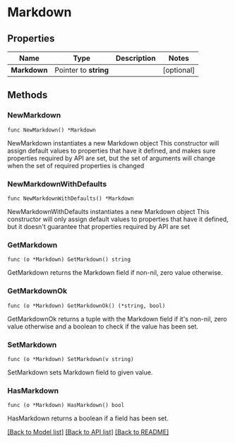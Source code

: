 # Markdown

## Properties

Name | Type | Description | Notes
------------ | ------------- | ------------- | -------------
**Markdown** | Pointer to **string** |  | [optional] 

## Methods

### NewMarkdown

`func NewMarkdown() *Markdown`

NewMarkdown instantiates a new Markdown object
This constructor will assign default values to properties that have it defined,
and makes sure properties required by API are set, but the set of arguments
will change when the set of required properties is changed

### NewMarkdownWithDefaults

`func NewMarkdownWithDefaults() *Markdown`

NewMarkdownWithDefaults instantiates a new Markdown object
This constructor will only assign default values to properties that have it defined,
but it doesn't guarantee that properties required by API are set

### GetMarkdown

`func (o *Markdown) GetMarkdown() string`

GetMarkdown returns the Markdown field if non-nil, zero value otherwise.

### GetMarkdownOk

`func (o *Markdown) GetMarkdownOk() (*string, bool)`

GetMarkdownOk returns a tuple with the Markdown field if it's non-nil, zero value otherwise
and a boolean to check if the value has been set.

### SetMarkdown

`func (o *Markdown) SetMarkdown(v string)`

SetMarkdown sets Markdown field to given value.

### HasMarkdown

`func (o *Markdown) HasMarkdown() bool`

HasMarkdown returns a boolean if a field has been set.


[[Back to Model list]](../README.md#documentation-for-models) [[Back to API list]](../README.md#documentation-for-api-endpoints) [[Back to README]](../README.md)


